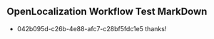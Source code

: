 ## OpenLocalization Workflow Test MarkDown
* 042b095d-c26b-4e88-afc7-c28bf5fdc1e5 
thanks!<!--HONumber=Mar16_HO4-->

